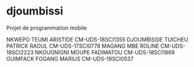# djoumbissi
Projet de programmation mobile

NKWEPO TEUMI ARISTIDE                       CM-UDS-18SCI1355
DJOUMBISSIE TUICHEU PATRICK RAOUL           CM-UDS-17SCI0778
MAGANG MBE ROLINE                           CM-UDS-18SCI2223
NKOUGNIGNI MOUPE FADIMATOU                  CM-UDS-18SCI1869
GUIMFACK FOGANG MARIUS                      CM-UDS-19SCI0537
